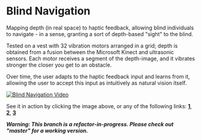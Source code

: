 # Blind Navigation
Mapping depth (in real space) to haptic feedback, allowing blind individuals to navigate - in a sense, granting a sort of depth-based "sight" to the blind.

Tested on a vest with 32 vibration motors arranged in a grid; depth is obtained from a fusion between the Microsoft Kinect and ultrasonic sensors. Each motor receives a segment of the depth-image, and it vibrates stronger the closer you get to an obstacle.

Over time, the user adapts to the haptic feedback input and learns from it, allowing the user to accept this input as intuitively as natural vision itself.

[![Blind Navigation Video](http://i.imgur.com/7sm73Aa.jpg)](https://www.youtube.com/watch?v=NScBgr_RHSM "Blind Navigation Test Run")

See it in action by clicking the image above, or any of the following links: [**1**](https://www.youtube.com/watch?v=NScBgr_RHSM), [**2**](https://www.youtube.com/watch?v=Wnx2A0cdaJs), [**3**](https://www.youtube.com/watch?v=2T-LVleONyw)

***Warning: This branch is a refactor-in-progress. Please check out "master" for a working version.***
